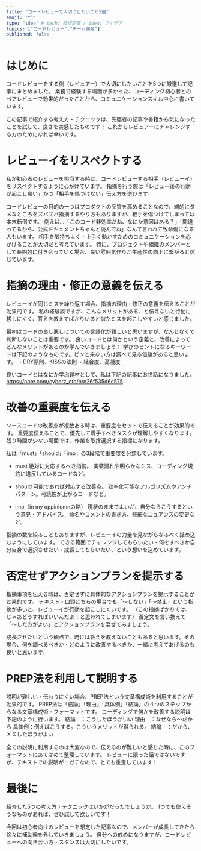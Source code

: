 ```yaml
---
title: "コードレビューで大切にしたいこと5選"
emoji: "🗂"
type: "idea" # tech: 技術記事 / idea: アイデア
topics: ["コードレビュー","チーム開発"]
published: false
---
```

# はじめに
コードレビューをする側（レビュアー）で大切にしたいことを5つに厳選して記事にまとめました。
業務で経験する場面が多かった、コーディング初心者とのペアレビューで効果的だったことから、コミュニケーションスキル中心に書いています。

この記事で紹介する考え方・テクニックは、先駆者の記事や書籍から気になったことを試して、良さを実感したものです！
これからレビュアーにチャレンジする方のためになれば幸いです。

# レビューイをリスペクトする
私が初心者のレビューを担当する時は、コードレビューする相手（レビューイ）をリスペクトするように心がけています。
指摘を行う際は「レビュー後の行動が起こし易い」かつ「相手を傷つけない」伝え方を選びます。

コードレビューの目的の一つはプロダクトの品質を高めることなので、端的にダメなところをズバズバ指摘するやり方もありますが、相手を傷つけてしまっては本末転倒です。
例えば...「このコード非効率だね、なにか意図はある？」「間違ってるから、公式ドキュメントちゃんと読んでね」なんて言われて致命傷になる人もいます。
相手を気持ちよく・上手く動かすためのコミュニケーションを心がけることが大切だと考えています。
特に、プロジェクトや組織のメンバーとして長期的に付き合っていく場合、良い雰囲気作りが生産性の向上に繋がると信じています。

# 指摘の理由・修正の意義を伝える
レビューイが同じミスを繰り返す場合、指摘の理由・修正の意義を伝えることが効果的です。
私の経験談ですが、こんなメリットがある、と伝えないと行動に移しにくく、答えを教えてばかりいると似たミスを起こしやすいと感じました。

最初はコードの良し悪しについての言語化が難しいと思いますが、なんとなくで判断しないことは重要です。
良いコードとは何かという定義と、改善によってどんなメリットがあるのか学んでいきましょう！
学びのヒントになるキーワードは下記のようなものです。ピンと来ない方は調べて見る価値があると思います。
・DRY原則、KISSの法則
・結合度、高凝度

良いコードとはなにか学ぶ題材として、私は下記の記事にお世話になりました。
https://note.com/cyberz_cto/n/n26f535d6c575

# 改善の重要度を伝える
ソースコードの改善点が複数ある時は、重要度をセットで伝えることが効果的です。
重要度伝えることで、優先して着手すべきタスクが理解しやすくなります。
残り時間が少ない場面では、作業を取捨選択する指標になります。

私は「must」「should」「imo」の3段階で重要度を分類しています。

* must
絶対に対応するべき指摘。
実装漏れや明らかなミス、コーディング規約に違反しているコードなど。

* should
可能であれば対応する改善点。
効率化可能なアルゴリズムやアンチパターン。可読性が上がるコードなど。

* imo（in my oppiniomnの略）
現状のままでよいが、自分ならこうするという意見・アドバイス。
命名やコメントの書き方、些細なニュアンスの変更など。

指摘の数を絞ることもありますが、レビューイの力量を見ながらなるべく詰め込むようにしています。
できる範囲でチャレンジしてもらいたい・何をすべきか自分自身で選択させたい・成長してもらいたい、という想いを込めています。

# 否定せずアクションプランを提示する
指摘事項を伝える時は、否定せずに具体的なアクションプランを提示することが効果的です。
テキスト・口頭どちらの場合でも「～しない」「～禁止」という指摘が多いと、レビューイが行動を起こしにくいです。
（この指摘ばかりでは、じゃあどうすればいいんだよ！と思われてしまいます）
否定文を言い換えて「～した方がよい」とアクションプランを混ぜてみましょう。

成長させたいという観点で、時には答えを教えないこともあると思います。その場合、何を調べるべきか・どのように改善するべきか、一緒に考えてあげるのも良いと思います。

# PREP法を利用して説明する
説明が難しい・伝わりにくい場合、PREP法という文章構成術を利用することが効果的です。
PREP法は「結論」「理由」「具体例」「結論」の４つのステップからなる文章構成術・フォーマットです。
コーディングで何かを改善する説明は下記のように行います。
結論　：こうしたほうがいい
理由　：なぜなら～だから
具体例：例えばこうする。こういうメリットが得られる。
結論　：だから、ＸＸしたほうがよい

全ての説明に利用するのは大変なので、伝えるのが難しいと感じた時に、このフォーマットにあてはめて整理しています。
レビューに限った話ではないですが、テキストでの説明がニガテなので、とても重宝しています！

# 最後に
紹介した5つの考え方・テクニックはいかがだったでしょうか。
1つでも使えそうなものがあれば、ぜひ試して欲しいです！

今回は初心者向けのレビューを想定した記事なので、メンバーが成長してきたら徐々に補助輪を外していきましょう。
自分への戒めになりますが、コードレビューへの向き合い方・スタンスは大切にしたいです。
